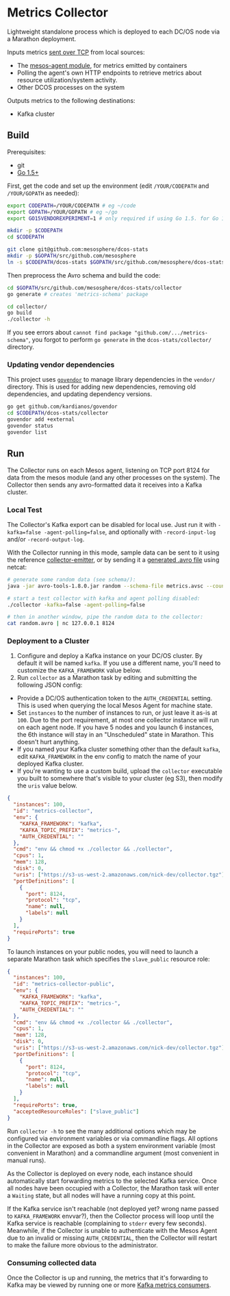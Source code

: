 # Metrics Collector

Lightweight standalone process which is deployed to each DC/OS node via a Marathon deployment.

Inputs metrics [sent over TCP](../schema/) from local sources:
- The [mesos-agent module](../module/), for metrics emitted by containers
- Polling the agent's own HTTP endpoints to retrieve metrics about resource utilization/system activity.
- Other DCOS processes on the system

Outputs metrics to the following destinations:
- Kafka cluster

## Build

Prerequisites:
- git
- [Go 1.5+](https://golang.org/dl/)

First, get the code and set up the environment (edit `/YOUR/CODEPATH` and `/YOUR/GOPATH` as needed):

```bash
export CODEPATH=/YOUR/CODEPATH # eg ~/code
export GOPATH=/YOUR/GOPATH # eg ~/go
export GO15VENDOREXPERIMENT=1 # only required if using Go 1.5. for Go 1.6+ this step can be skipped

mkdir -p $CODEPATH
cd $CODEPATH

git clone git@github.com:mesosphere/dcos-stats
mkdir -p $GOPATH/src/github.com/mesosphere
ln -s $CODEPATH/dcos-stats $GOPATH/src/github.com/mesosphere/dcos-stats
```

Then preprocess the Avro schema and build the code:

```bash
cd $GOPATH/src/github.com/mesosphere/dcos-stats/collector
go generate # creates 'metrics-schema' package

cd collector/
go build
./collector -h
```

If you see errors about `cannot find package "github.com/.../metrics-schema"`, you forgot to perform `go generate` in the `dcos-stats/collector/` directory.

### Updating vendor dependencies

This project uses [`govendor`](https://github.com/kardianos/govendor) to manage library dependencies in the `vendor/` directory. This is used for adding new dependencies, removing old dependencies, and updating dependency versions.

```bash
go get github.com/kardianos/govendor
cd $CODEPATH/dcos-stats/collector
govendor add +external
govendor status
govendor list
```

## Run

The Collector runs on each Mesos agent, listening on TCP port 8124 for data from the mesos module (and any other processes on the system). The Collector then sends any avro-formatted data it receives into a Kafka cluster.

### Local Test

The Collector's Kafka export can be disabled for local use. Just run it with `-kafka=false -agent-polling=false`, and optionally with `-record-input-log` and/or `-record-output-log`.

With the Collector running in this mode, sample data can be sent to it using the reference [collector-emitter](../examples/collector-emitter/), or by sending it a [generated .avro file](../schema) using netcat:

```bash
# generate some random data (see schema/):
java -jar avro-tools-1.8.0.jar random --schema-file metrics.avsc --count 1000 random.avro

# start a test collector with kafka and agent polling disabled:
./collector -kafka=false -agent-polling=false

# then in another window, pipe the random data to the collector:
cat random.avro | nc 127.0.0.1 8124
```

### Deployment to a Cluster

1. Configure and deploy a Kafka instance on your DC/OS cluster. By default it will be named `kafka`. If you use a different name, you'll need to customize the `KAFKA_FRAMEWORK` value below.
2. Run `collector` as a Marathon task by editing and submitting the following JSON config:
  - Provide a DC/OS authentication token to the `AUTH_CREDENTIAL` setting. This is used when querying the local Mesos Agent for machine state.
  - Set `instances` to the number of instances to run, or just leave it as-is at `100`. Due to the port requirement, at most one collector instance will run on each agent node. If you have 5 nodes and you launch 6 instances, the 6th instance will stay in an "Unscheduled" state in Marathon. This doesn't hurt anything.
  - If you named your Kafka cluster something other than the default `kafka`, edit `KAFKA_FRAMEWORK` in the env config to match the name of your deployed Kafka cluster.
  - If you're wanting to use a custom build, upload the `collector` executable you built to somewhere that's visible to your cluster (eg S3), then modify the `uris` value below.

```json
{
  "instances": 100,
  "id": "metrics-collector",
  "env": {
    "KAFKA_FRAMEWORK": "kafka",
    "KAFKA_TOPIC_PREFIX": "metrics-",
    "AUTH_CREDENTIAL": ""
  },
  "cmd": "env && chmod +x ./collector && ./collector",
  "cpus": 1,
  "mem": 128,
  "disk": 0,
  "uris": ["https://s3-us-west-2.amazonaws.com/nick-dev/collector.tgz"],
  "portDefinitions": [
    {
      "port": 8124,
      "protocol": "tcp",
      "name": null,
      "labels": null
    }
  ],
  "requirePorts": true
}
```

To launch instances on your public nodes, you will need to launch a separate Marathon task which specifies the `slave_public` resource role:

```json
{
  "instances": 100,
  "id": "metrics-collector-public",
  "env": {
    "KAFKA_FRAMEWORK": "kafka",
    "KAFKA_TOPIC_PREFIX": "metrics-",
    "AUTH_CREDENTIAL": ""
  },
  "cmd": "env && chmod +x ./collector && ./collector",
  "cpus": 1,
  "mem": 128,
  "disk": 0,
  "uris": ["https://s3-us-west-2.amazonaws.com/nick-dev/collector.tgz"],
  "portDefinitions": [
    {
      "port": 8124,
      "protocol": "tcp",
      "name": null,
      "labels": null
    }
  ],
  "requirePorts": true,
  "acceptedResourceRoles": ["slave_public"]
}
```

Run `collector -h` to see the many additional options which may be configured via environment variables or via commandline flags. All options in the Collector are exposed as both a system environment variable (most convenient in Marathon) and a commandline argument (most convenient in manual runs).

As the Collector is deployed on every node, each instance should automatically start forwarding metrics to the selected Kafka service. Once all nodes have been occupied with a Collector, the Marathon task will enter a `Waiting` state, but all nodes will have a running copy at this point.

If the Kafka service isn't reachable (not deployed yet? wrong name passed to `KAFKA_FRAMEWORK` envvar?), then the Collector process will loop until the Kafka service is reachable (complaining to `stderr` every few seconds). Meanwhile, if the Collector is unable to authenticate with the Mesos Agent due to an invalid or missing `AUTH_CREDENTIAL`, then the Collector will restart to make the failure more obvious to the administrator.

### Consuming collected data

Once the Collector is up and running, the metrics that it's forwarding to Kafka may be viewed by running one or more [Kafka metrics consumers](../consumer/).
